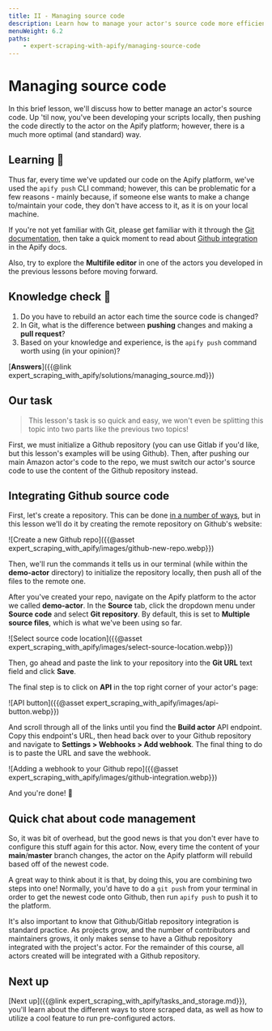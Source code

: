 ```yaml
---
title: II - Managing source code
description: Learn how to manage your actor's source code more efficiently by integrating it with a Github repository. This is the standard on the Apify platform.
menuWeight: 6.2
paths:
    - expert-scraping-with-apify/managing-source-code
---
```


# [](#managing-source-code) Managing source code

In this brief lesson, we'll discuss how to better manage an actor's source code. Up 'til now, you've been developing your scripts locally, then pushing the code directly to the actor on the Apify platform; however, there is a much more optimal (and standard) way.

## [](#learning) Learning 🧠

Thus far, every time we've updated our code on the Apify platform, we've used the `apify push` CLI command; however, this can be problematic for a few reasons - mainly because, if someone else wants to make a change to/maintain your code, they don't have access to it, as it is on your local machine.

If you're not yet familiar with Git, please get familiar with it through the [Git documentation](https://git-scm.com/docs), then take a quick moment to read about [Github integration](https://docs.apify.com/actors/development/source-code#github-integration) in the Apify docs.

Also, try to explore the **Multifile editor** in one of the actors you developed in the previous lessons before moving forward.

## [](#quiz) Knowledge check 📝

1. Do you have to rebuild an actor each time the source code is changed?
2. In Git, what is the difference between **pushing** changes and making a **pull request**?
3. Based on your knowledge and experience, is the `apify push` command worth using (in your opinion)?

[**Answers**]({{@link expert_scraping_with_apify/solutions/managing_source.md}})

## [](#our-task) Our task

> This lesson's task is so quick and easy, we won't even be splitting this topic into two parts like the previous two topics!

First, we must initialize a Github repository (you can use Gitlab if you'd like, but this lesson's examples will be using Github). Then, after pushing our main Amazon actor's code to the repo, we must switch our actor's source code to use the content of the Github repository instead.

## [](#integrating-github) Integrating Github source code

First, let's create a repository. This can be done [in a number of ways](https://kbroman.org/github_tutorial/pages/init.html), but in this lesson we'll do it by creating the remote repository on Github's website:

![Create a new Github repo]({{@asset expert_scraping_with_apify/images/github-new-repo.webp}})

Then, we'll run the commands it tells us in our terminal (while within the **demo-actor** directory) to initialize the repository locally, then push all of the files to the remote one.

After you've created your repo, navigate on the Apify platform to the actor we called **demo-actor**. In the **Source** tab, click the dropdown menu under **Source code** and select **Git repository**. By default, this is set to **Multiple source files**, which is what we've been using so far.

![Select source code location]({{@asset expert_scraping_with_apify/images/select-source-location.webp}})

Then, go ahead and paste the link to your repository into the **Git URL** text field and click **Save**.

The final step is to click on **API** in the top right corner of your actor's page:

![API button]({{@asset expert_scraping_with_apify/images/api-button.webp}})

And scroll through all of the links until you find the **Build actor** API endpoint. Copy this endpoint's URL, then head back over to your Github repository and navigate to **Settings > Webhooks > Add webhook**. The final thing to do is to paste the URL and save the webhook.

![Adding a webhook to your Github repo]({{@asset expert_scraping_with_apify/images/github-integration.webp}})

And you're done! 🎉

## [](#code-management) Quick chat about code management

So, it was bit of overhead, but the good news is that you don't ever have to configure this stuff again for this actor. Now, every time the content of your **main**/**master** branch changes, the actor on the Apify platform will rebuild based off of the newest code.

A great way to think about it is that, by doing this, you are combining two steps into one! Normally, you'd have to do a `git push` from your terminal in order to get the newest code onto Github, then run `apify push` to push it to the platform.

It's also important to know that Github/Gitlab repository integration is standard practice. As projects grow, and the number of contributors and maintainers grows, it only makes sense to have a Github repository integrated with the project's actor. For the remainder of this course, all actors created will be integrated with a Github repository.

## [](#next) Next up

[Next up]({{@link expert_scraping_with_apify/tasks_and_storage.md}}), you'll learn about the different ways to store scraped data, as well as how to utilize a cool feature to run pre-configured actors.
